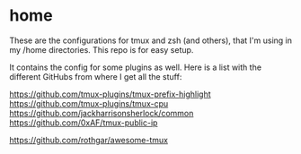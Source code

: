 # home
These are the configurations for tmux and zsh (and others), that I'm using in my /home directories. This repo is for easy setup.

It contains the config for some plugins as well. Here is a list with the different GitHubs from where I get all the stuff:

https://github.com/tmux-plugins/tmux-prefix-highlight
https://github.com/tmux-plugins/tmux-cpu
https://github.com/jackharrisonsherlock/common
https://github.com/0xAF/tmux-public-ip

https://github.com/rothgar/awesome-tmux
